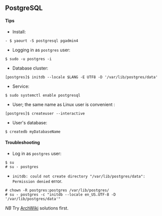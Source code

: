 ## PostgreSQL
#### Tips

- Install:
```
- $ yaourt -S postgresql pgadmin4
```
- Logging in as `postgres` user:
```
$ sudo -u postgres -i
```
- Database cluster: 
```
[postgres]$ initdb --locale $LANG -E UTF8 -D '/var/lib/postgres/data'
```
- Service:
```
$ sudo systemctl enable postgresql
```
- User; the same name as Linux user is convenient :
```
[postgres]$ createuser --interactive
```
 - User's database:
```
$ createdb myDatabaseName
```

#### Troubleshooting

- Log in as `postgres` user:
```
$ su
# su - postgres
```
- `initdb: could not create directory "/var/lib/postgres/data": Permission denied` error.
```
# chown -R postgres:postgres /var/lib/postgres/
# su - postgres -c "initdb --locale en_US.UTF-8 -D '/var/lib/postgres/data'"
```
*NB* Try [ArchWiki](https://wiki.archlinux.org/index.php/PostgreSQL) solutions first.